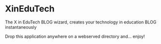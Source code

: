 # XinEduTech
The X in EduTech BLOG wizard, creates your technology in education BLOG instantaneously 

Drop this application anywhere on a webserved directory and... enjoy!
